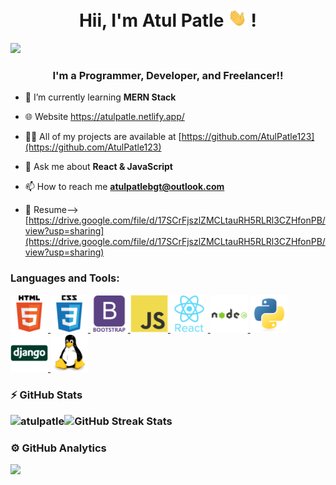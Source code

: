 <h1 align="center"> Hii, I'm Atul Patle <img src="https://raw.githubusercontent.com/ABSphreak/ABSphreak/master/gifs/Hi.gif" width="30px"> ! </h1>
<img src="https://raw.githubusercontent.com/halfrost/halfrost/master/icons/header_.png"/>
<h3 align="center">I'm a Programmer, Developer, and Freelancer!!</h3>


- 🌱 I’m currently learning **MERN Stack**

- 🌐 Website https://atulpatle.netlify.app/

- 👨‍💻 All of my projects are available at [https://github.com/AtulPatle123](https://github.com/AtulPatle123)

- 💬 Ask me about **React & JavaScript**

- 📫 How to reach me **atulpatlebgt@outlook.com**

- 📄 Resume--> [https://drive.google.com/file/d/17SCrFjszlZMCLtauRH5RLRl3CZHfonPB/view?usp=sharing](https://drive.google.com/file/d/17SCrFjszlZMCLtauRH5RLRl3CZHfonPB/view?usp=sharing)


<h3 align="left">Languages and Tools:</h3>
<p align="left"> <a href="https://www.w3.org/html/" target="_blank"> <img src="https://raw.githubusercontent.com/devicons/devicon/master/icons/html5/html5-original-wordmark.svg" alt="html5" width="60" height="60"/> </a>   <a href="https://www.w3schools.com/css/" target="_blank"> <img src="https://raw.githubusercontent.com/devicons/devicon/master/icons/css3/css3-original-wordmark.svg" alt="css3" width="60" height="60"/> </a>    <a href="https://getbootstrap.com" target="_blank"> <img src="https://raw.githubusercontent.com/devicons/devicon/master/icons/bootstrap/bootstrap-plain-wordmark.svg" alt="bootstrap" width="60" height="60"/> </a>    <a href="https://developer.mozilla.org/en-US/docs/Web/JavaScript" target="_blank"> <img src="https://raw.githubusercontent.com/devicons/devicon/master/icons/javascript/javascript-original.svg" alt="javascript" width="60" height="60"/> </a>    <a href="https://reactjs.org/" target="_blank"> <img src="https://raw.githubusercontent.com/devicons/devicon/master/icons/react/react-original-wordmark.svg" alt="react" width="60" height="60"/> </a>    <a href="https://nodejs.org" target="_blank"> <img src="https://raw.githubusercontent.com/devicons/devicon/master/icons/nodejs/nodejs-original-wordmark.svg" alt="nodejs" width="60" height="60"/> </a>    <a href="https://www.python.org" target="_blank"> <img src="https://raw.githubusercontent.com/devicons/devicon/master/icons/python/python-original.svg" alt="python" width="60" height="60"/> </a>    <a href="https://www.djangoproject.com/" target="_blank"> <img src="https://raw.githubusercontent.com/devicons/devicon/master/icons/django/django-original.svg" alt="django" width="60" height="60"/> </a>    <a href="https://www.linux.org/" target="_blank"> <img src="https://raw.githubusercontent.com/devicons/devicon/master/icons/linux/linux-original.svg" alt="linux" width="60" height="60"/> </a> </p>


<h3> ⚡ GitHub Stats
<p><img align="left" src="https://github-readme-stats.vercel.app/api/top-langs?username=atulpatle123&show_icons=true&title_color=ffffff&icon_color=bb2acf&text_color=daf7dc&bg_color=191919" alt="atulpatle" /></p>

<!-- <p><img align="center" src="https://github-readme-streak-stats.herokuapp.com/?user=atulpatle123&theme=dark" alt="atulpatle" /></p> -->

![GitHub Streak Stats](https://github-readme-streak-stats.herokuapp.com/?user=atulpatle123&theme=dark)

<h3> ⚙️  GitHub Analytics </h3>
<img src="https://activity-graph.herokuapp.com/graph?username=atulpatle123&show_icons=true&count_private=true&area=true&&color=333333&line=ABD6DFFF&point=89ABE3FF&hide_border=true" />
